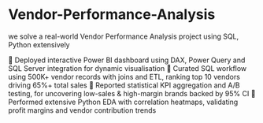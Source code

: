 # Vendor-Performance-Analysis
we solve a real-world Vendor Performance Analysis project using SQL, Python extensively

	Deployed interactive Power BI dashboard using DAX, Power Query and SQL Server integration for dynamic visualisation
	Curated SQL workflow using 500K+ vendor records with joins and ETL,  ranking top 10 vendors driving 65%+ total sales
	Reported statistical KPI aggregation and A/B testing, for uncovering low-sales & high-margin brands  backed by 95% CI
	Performed extensive Python EDA with correlation heatmaps, validating profit margins and vendor contribution trends

